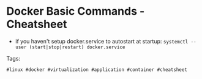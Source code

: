 # Docker Basic Commands - Cheatsheet

* if you haven't setup docker.service to autostart at startup: `systemctl --user (start|stop|restart) docker.service`

Tags:

    #linux #docker #virtualization #application #container #cheatsheet
